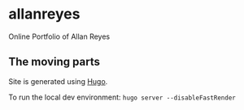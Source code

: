 # allanreyes

Online Portfolio of Allan Reyes


## The moving parts

Site is generated using [Hugo](https://gohugo.io/). 

To run the local dev environment:
`hugo server --disableFastRender`


